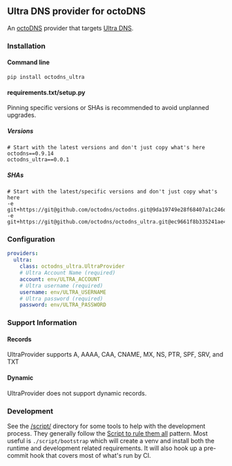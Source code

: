 ## Ultra DNS provider for octoDNS

An [octoDNS](https://github.com/octodns/octodns/) provider that targets [Ultra DNS](https://www.home.neustar/dns-services).

### Installation

#### Command line

```
pip install octodns_ultra
```

#### requirements.txt/setup.py

Pinning specific versions or SHAs is recommended to avoid unplanned upgrades.

##### Versions

```
# Start with the latest versions and don't just copy what's here
octodns==0.9.14
octodns_ultra==0.0.1
```

##### SHAs

```
# Start with the latest/specific versions and don't just copy what's here
-e git+https://git@github.com/octodns/octodns.git@9da19749e28f68407a1c246dfdf65663cdc1c422#egg=octodns
-e git+https://git@github.com/octodns/octodns_ultra.git@ec9661f8b335241ae4746eea467a8509205e6a30#egg=octodns_ultra
```

### Configuration

```yaml
providers:
  ultra:
    class: octodns_ultra.UltraProvider
    # Ultra Account Name (required)
    account: env/ULTRA_ACCOUNT
    # Ultra username (required)
    username: env/ULTRA_USERNAME
    # Ultra password (required)
    password: env/ULTRA_PASSWORD
```

### Support Information

#### Records

UltraProvider supports A, AAAA, CAA, CNAME, MX, NS, PTR, SPF, SRV, and TXT

#### Dynamic

UltraProvider does not support dynamic records.

### Development

See the [/script/](/script/) directory for some tools to help with the development process. They generally follow the [Script to rule them all](https://github.com/github/scripts-to-rule-them-all) pattern. Most useful is `./script/bootstrap` which will create a venv and install both the runtime and development related requirements. It will also hook up a pre-commit hook that covers most of what's run by CI.
